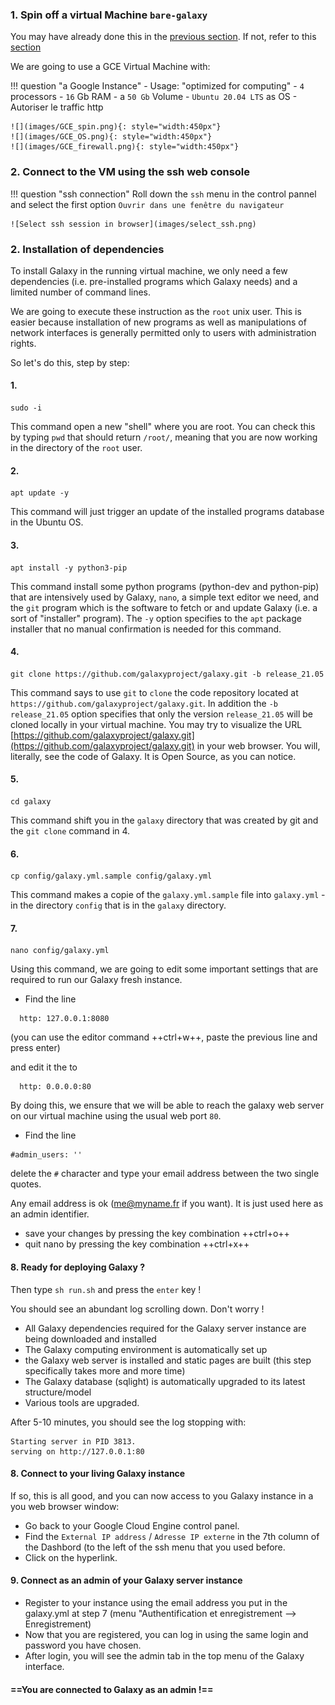 ### 1. Spin off a virtual Machine `bare-galaxy`
You may have already done this in the [previous section](spin_off_VM.md). If not, refer to this [section](spin_off_VM.md)

We are going to use a GCE Virtual Machine with:
 

!!! question "a Google Instance"
    - Usage: "optimized for computing"
    - `4` processors
    - `16` Gb RAM
    - a `50 Gb` Volume
    - `Ubuntu 20.04 LTS` as OS
    - Autoriser le traffic http
    
    ![](images/GCE_spin.png){: style="width:450px"}
    ![](images/GCE_OS.png){: style="width:450px"}
    ![](images/GCE_firewall.png){: style="width:450px"}

### 2. Connect to the VM using the ssh web console

!!! question "ssh connection"
    Roll down the `ssh` menu in the control pannel and select the first option
    `Ouvrir dans une fenêtre du navigateur`

    ![Select ssh session in browser](images/select_ssh.png)

### 2. Installation of dependencies

To install Galaxy in the running virtual machine, we only need a few dependencies
(i.e. pre-installed programs which Galaxy needs) and a limited number of command lines.

We are going to execute these instruction as the `root` unix user. This is easier because installation
of new programs as well as manipulations of network interfaces is generally permitted only
to users with administration rights.

So let's do this, step by step:

#### 1.
    
```
sudo -i
```

This command open a new "shell" where you are root. You can check this by typing `pwd` that
should return `/root/`, meaning that you are now working in the directory of the `root` user.

#### 2.
```
apt update -y
```

This command will just trigger an update of the installed programs database in the Ubuntu OS.

#### 3.
```
apt install -y python3-pip
```

This command install some python programs (python-dev and python-pip) that are intensively used by Galaxy,
`nano`, a simple text editor we need, and the `git` program which is the software to fetch or
and update Galaxy (i.e. a sort of "installer" program). The `-y` option specifies to the `apt`
package installer that no manual confirmation is needed for this command.

#### 4.
```
git clone https://github.com/galaxyproject/galaxy.git -b release_21.05
```

This command says to use `git` to `clone` the code repository located at `https://github.com/galaxyproject/galaxy.git`.
In addition the `-b release_21.05` option specifies that only the version `release_21.05` will be cloned locally in your virtual machine.
You may try to visualize the URL [https://github.com/galaxyproject/galaxy.git](https://github.com/galaxyproject/galaxy.git)
in your web browser. You will, literally, see the code of Galaxy. It is Open Source, as you can notice.

#### 5.
```
cd galaxy
```

This command shift you in the `galaxy` directory that was created by git and the `git clone` command in 4.

#### 6.
```
cp config/galaxy.yml.sample config/galaxy.yml
```

This command makes a copie of the `galaxy.yml.sample` file into `galaxy.yml` - in the
directory `config` that is in the `galaxy` directory.

#### 7.
```
nano config/galaxy.yml
```

Using this command, we are going to edit some important settings that are required to run our Galaxy fresh instance.

- Find the line

```
  http: 127.0.0.1:8080
```
(you can use the editor command ++ctrl+w++, paste the previous line and press enter)

and edit it the to

```
  http: 0.0.0.0:80
```

By doing this, we ensure that we will be able to reach the galaxy web server on our virtual machine using the usual web port `80`.

- Find the line

```
#admin_users: ''
```

delete the `#` character and type your email address between the two single quotes.

Any email address is ok (me@myname.fr if you want). It is just used here as an admin identifier.

- save your changes by pressing the key combination ++ctrl+o++
- quit nano by pressing the key combination ++ctrl+x++

#### 8. Ready for deploying Galaxy ?

Then type `sh run.sh` and press the `enter` key !

You should see an abundant log scrolling down. Don't worry !

- All Galaxy dependencies required for the Galaxy server instance are being downloaded and installed
- The Galaxy computing environment is automatically set up
- the Galaxy web server is installed and static pages are built (this step specifically takes more and more time)
- The Galaxy database (sqlight) is automatically upgraded to its latest structure/model
- Various tools are upgraded.

After 5-10 minutes, you should see the log stopping with:

```
Starting server in PID 3813.
serving on http://127.0.0.1:80
```
#### 8. Connect to your living Galaxy instance

If so, this is all good, and you can now access to you Galaxy instance in a you web browser window:

  - Go back to your Google Cloud Engine control panel.
  - Find the `External IP address` / `Adresse IP externe` in the 7th column of the Dashbord (to the left of the ssh menu that you used before.
  - Click on the hyperlink.

#### 9. Connect as an admin of your Galaxy server instance

- Register to your instance using the email address you put in the galaxy.yml at step 7 (menu "Authentification et enregistrement --> Enregistrement)
- Now that you are registered, you can log in using the same login and password you have chosen.
- After login, you will see the admin tab in the top menu of the Galaxy interface.

#### ==You are connected to Galaxy as an admin !==
